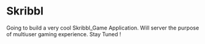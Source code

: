 # Skribbl

Going to build a very cool Skribbl_Game Application.
Will server the purpose of multiuser gaming experience.
Stay Tuned !
